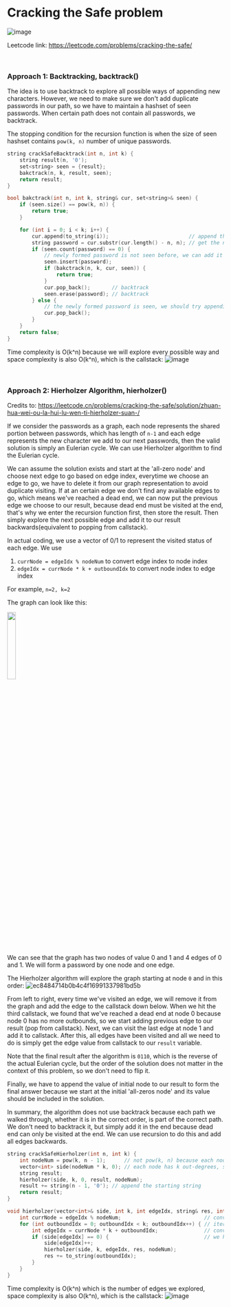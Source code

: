 # Cracking the Safe problem
![image](https://user-images.githubusercontent.com/25105806/179154083-3c55d53d-5612-4d11-b5e6-579c695ba20c.png)

Leetcode link: https://leetcode.com/problems/cracking-the-safe/

<br />

### Approach 1: Backtracking, backtrack()

The idea is to use backtrack to explore all possible ways of appending new characters. However, we need to make sure we don't add duplicate passwords in our path, so we have to maintain a hashset of seen passwords. When certain path does not contain all passwords, we backtrack.

The stopping condition for the recursion function is when the size of seen hashset contains `pow(k, n)` number of unique passwords.

```cpp
string crackSafeBacktrack(int n, int k) {
    string result(n, '0');
    set<string> seen = {result};
    bakctrack(n, k, result, seen);
    return result;
}

bool bakctrack(int n, int k, string& cur, set<string>& seen) {
    if (seen.size() == pow(k, n)) {
        return true;
    }

    for (int i = 0; i < k; i++) {
        cur.append(to_string(i));                          // append the new char
        string password = cur.substr(cur.length() - n, n); // get the newly formed password
        if (seen.count(password) == 0) {
            // newly formed password is not seen before, we can add it to the set and append next one recursively
            seen.insert(password);
            if (bakctrack(n, k, cur, seen)) {
                return true;
            }
            cur.pop_back();       // backtrack
            seen.erase(password); // backtrack
        } else {
            // the newly formed password is seen, we should try appending another char
            cur.pop_back();
        }
    }
    return false;
}
```

Time complexity is O(k^n) because we will explore every possible way and space complexity is also O(k^n), which is the callstack:
![image](https://user-images.githubusercontent.com/25105806/179309249-90e9a4d7-299d-4186-b3a9-d3462c039749.png)


<br />

### Approach 2: Hierholzer Algorithm, hierholzer()

Credits to: https://leetcode.cn/problems/cracking-the-safe/solution/zhuan-hua-wei-ou-la-hui-lu-wen-ti-hierholzer-suan-/

If we consider the passwords as a graph, each node represents the shared portion between passwords, which has length of `n-1` and each edge represents the new character we add to our next passwords, then the valid solution is simply an Eulerian cycle. We can use Hierholzer algorithm to find the Eulerian cycle.

We can assume the solution exists and start at the 'all-zero node' and choose next edge to go based on edge index, everytime we choose an edge to go, we have to delete it from our graph representation to avoid duplicate visiting. If at an certain edge we don't find any available edges to go, which means we've reached a dead end, we can now put the previous edge we choose to our result, because dead end must be visited at the end, that's why we enter the recursion function first, then store the result. Then simply explore the next possible edge and add it to our result backwards(equivalent to popping from callstack).

In actual coding, we use a vector of 0/1 to represent the visited status of each edge. We use

1. `currNode = edgeIdx % nodeNum` to convert edge index to node index
2. `edgeIdx = currNode * k + outboundIdx` to convert node index to edge index


For example, `n=2, k=2`

The graph can look like this:

<img src="https://user-images.githubusercontent.com/25105806/179312017-59704b88-89bf-41e2-9da6-f15c446f4d94.jpg" height="20%" width="20%">

We can see that the graph has two nodes of value 0 and 1 and 4 edges of 0 and 1. We will form a password by one node and one edge.

The Hierholzer algorithm will explore the graph starting at node `0` and in this order:
![ec8484714b0b4c4f16991337981bd5b](https://user-images.githubusercontent.com/25105806/179312387-1a1dd232-0e13-404a-9ab3-1bee9c22eaa0.jpg)


From left to right, every time we've visited an edge, we will remove it from the graph and add the edge to the callstack down below. When we hit the third callstack, we found that we've reached a dead end at node 0 because node 0 has no more outbounds, so we start adding previous edge to our result (pop from callstack). Next, we can visit the last edge at node 1 and add it to callstack. After this, all edges have been visited and all we need to do is simply get the edge value from callstack to our `result` variable.

Note that the final result after the algorithm is `0110`, which is the reverse of the actual Eulerian cycle, but the order of the solution does not matter in the context of this problem, so we don't need to flip it. 

Finally, we have to append the value of initial node to our result to form the final answer because we start at the initial 'all-zeros node' and its value should be included in the solution.


In summary, the algorithm does not use backtrack because each path we walked through, whether it is in the correct order, is part of the correct path. We don't need to backtrack it, but simply add it in the end because dead end can only be visited at the end. We can use recursion to do this and add all edges backwards.

```cpp
string crackSafeHierholzer(int n, int k) {
    int nodeNum = pow(k, n - 1);      // not pow(k, n) because each node represent the shared portion between passwords, which has length of n-1, so total number of nodes will be k^n-1 not k^n
    vector<int> side(nodeNum * k, 0); // each node has k out-degrees, so total of node*k edges
    string result;
    hierholzer(side, k, 0, result, nodeNum);
    result += string(n - 1, '0'); // append the starting string
    return result;
}

void hierholzer(vector<int>& side, int k, int edgeIdx, string& res, int nodeNum) {
    int currNode = edgeIdx % nodeNum;                           // convert edge index to node index
    for (int outboundIdx = 0; outboundIdx < k; outboundIdx++) { // iterate over all outdegree edges of each node
        int edgeIdx = currNode * k + outboundIdx;               // convert node idx and outdegree idx to edge idx
        if (side[edgeIdx] == 0) {                               // we haven't explored this edge yet
            side[edgeIdx]++;
            hierholzer(side, k, edgeIdx, res, nodeNum);
            res += to_string(outboundIdx);
        }
    }
}
```

Time complexity is O(k^n) which is the number of edges we explored, space complexity is also O(k^n), which is the callstack:
![image](https://user-images.githubusercontent.com/25105806/179313754-48c1753e-aa18-49e1-9987-4a3d04f4eb0a.png)
